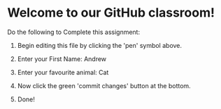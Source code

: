 # Welcome to our GitHub classroom!

Do the following to Complete this assignment:

1. Begin editing this file by clicking the 'pen' symbol above.

2. Enter your First Name: Andrew

3. Enter your favourite animal: Cat

4. Now click the green 'commit changes' button at the bottom.

5. Done!
